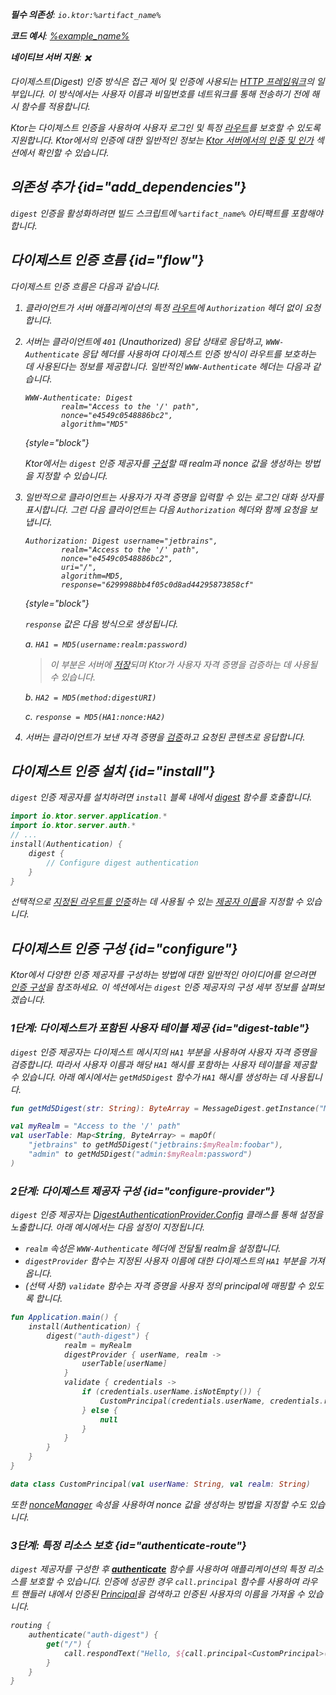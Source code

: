 [//]: # (title: Ktor 서버의 다이제스트 인증)

<show-structure for="chapter" depth="2"/>

<var name="artifact_name" value="ktor-server-auth"/>

<tldr>
<p>
<b>필수 의존성</b>: <code>io.ktor:%artifact_name%</code>
</p>
<var name="example_name" value="auth-digest"/>
<p>
    <b>코드 예시</b>:
    <a href="https://github.com/ktorio/ktor-documentation/tree/%ktor_version%/codeSnippets/snippets/%example_name%">
        %example_name%
    </a>
</p>
<p>
    <b><Links href="/ktor/server-native" summary="Ktor는 Kotlin/Native를 지원하며 추가 런타임이나 가상 머신 없이 서버를 실행할 수 있게 해줍니다.">네이티브 서버</Links> 지원</b>: ✖️
</p>
</tldr>

다이제스트(Digest) 인증 방식은 접근 제어 및 인증에 사용되는 [HTTP 프레임워크](https://developer.mozilla.org/en-US/docs/Web/HTTP/Authentication)의 일부입니다. 이 방식에서는 사용자 이름과 비밀번호를 네트워크를 통해 전송하기 전에 해시 함수를 적용합니다.

Ktor는 다이제스트 인증을 사용하여 사용자 로그인 및 특정 [라우트](server-routing.md)를 보호할 수 있도록 지원합니다. Ktor에서의 인증에 대한 일반적인 정보는 [Ktor 서버에서의 인증 및 인가](server-auth.md) 섹션에서 확인할 수 있습니다.

## 의존성 추가 {id="add_dependencies"}
`digest` 인증을 활성화하려면 빌드 스크립트에 `%artifact_name%` 아티팩트를 포함해야 합니다.

<Tabs group="languages">
    <TabItem title="Gradle (Kotlin)" group-key="kotlin">
        <code-block lang="Kotlin" code="            implementation(&quot;io.ktor:%artifact_name%:$ktor_version&quot;)"/>
    </TabItem>
    <TabItem title="Gradle (Groovy)" group-key="groovy">
        <code-block lang="Groovy" code="            implementation &quot;io.ktor:%artifact_name%:$ktor_version&quot;"/>
    </TabItem>
    <TabItem title="Maven" group-key="maven">
        <code-block lang="XML" code="            &lt;dependency&gt;&#10;                &lt;groupId&gt;io.ktor&lt;/groupId&gt;&#10;                &lt;artifactId&gt;%artifact_name%-jvm&lt;/artifactId&gt;&#10;                &lt;version&gt;${ktor_version}&lt;/version&gt;&#10;            &lt;/dependency&gt;"/>
    </TabItem>
</Tabs>

## 다이제스트 인증 흐름 {id="flow"}

다이제스트 인증 흐름은 다음과 같습니다.

1. 클라이언트가 서버 애플리케이션의 특정 [라우트](server-routing.md)에 `Authorization` 헤더 없이 요청합니다.
2. 서버는 클라이언트에 `401` (Unauthorized) 응답 상태로 응답하고, `WWW-Authenticate` 응답 헤더를 사용하여 다이제스트 인증 방식이 라우트를 보호하는 데 사용된다는 정보를 제공합니다. 일반적인 `WWW-Authenticate` 헤더는 다음과 같습니다.

   ```
   WWW-Authenticate: Digest
           realm="Access to the '/' path",
           nonce="e4549c0548886bc2",
           algorithm="MD5"
   ```
   {style="block"}

   Ktor에서는 `digest` 인증 제공자를 [구성](#configure-provider)할 때 realm과 nonce 값을 생성하는 방법을 지정할 수 있습니다.

3. 일반적으로 클라이언트는 사용자가 자격 증명을 입력할 수 있는 로그인 대화 상자를 표시합니다. 그런 다음 클라이언트는 다음 `Authorization` 헤더와 함께 요청을 보냅니다.

   ```
   Authorization: Digest username="jetbrains",
           realm="Access to the '/' path",
           nonce="e4549c0548886bc2",
           uri="/",
           algorithm=MD5,
           response="6299988bb4f05c0d8ad44295873858cf"
   ```
   {style="block"}

   `response` 값은 다음 방식으로 생성됩니다.
   
   a. `HA1 = MD5(username:realm:password)`
   > 이 부분은 서버에 [저장](#digest-table)되며 Ktor가 사용자 자격 증명을 검증하는 데 사용될 수 있습니다.
   
   b. `HA2 = MD5(method:digestURI)`
   
   c. `response = MD5(HA1:nonce:HA2)`

4. 서버는 클라이언트가 보낸 자격 증명을 [검증](#configure-provider)하고 요청된 콘텐츠로 응답합니다.

## 다이제스트 인증 설치 {id="install"}
`digest` 인증 제공자를 설치하려면 `install` 블록 내에서 [digest](https://api.ktor.io/ktor-server/ktor-server-plugins/ktor-server-auth/io.ktor.server.auth/digest.html) 함수를 호출합니다.

```kotlin
import io.ktor.server.application.*
import io.ktor.server.auth.*
// ...
install(Authentication) {
    digest {
        // Configure digest authentication
    }
}
```
선택적으로 [지정된 라우트를 인증](#authenticate-route)하는 데 사용될 수 있는 [제공자 이름](server-auth.md#provider-name)을 지정할 수 있습니다.

## 다이제스트 인증 구성 {id="configure"}

Ktor에서 다양한 인증 제공자를 구성하는 방법에 대한 일반적인 아이디어를 얻으려면 [인증 구성](server-auth.md#configure)을 참조하세요. 이 섹션에서는 `digest` 인증 제공자의 구성 세부 정보를 살펴보겠습니다.

### 1단계: 다이제스트가 포함된 사용자 테이블 제공 {id="digest-table"}

`digest` 인증 제공자는 다이제스트 메시지의 `HA1` 부분을 사용하여 사용자 자격 증명을 검증합니다. 따라서 사용자 이름과 해당 `HA1` 해시를 포함하는 사용자 테이블을 제공할 수 있습니다. 아래 예시에서는 `getMd5Digest` 함수가 `HA1` 해시를 생성하는 데 사용됩니다.

```kotlin
fun getMd5Digest(str: String): ByteArray = MessageDigest.getInstance("MD5").digest(str.toByteArray(UTF_8))

val myRealm = "Access to the '/' path"
val userTable: Map<String, ByteArray> = mapOf(
    "jetbrains" to getMd5Digest("jetbrains:$myRealm:foobar"),
    "admin" to getMd5Digest("admin:$myRealm:password")
)
```

### 2단계: 다이제스트 제공자 구성 {id="configure-provider"}

`digest` 인증 제공자는 [DigestAuthenticationProvider.Config](https://api.ktor.io/ktor-server/ktor-server-plugins/ktor-server-auth/io.ktor.server.auth/-digest-authentication-provider/-config/index.html) 클래스를 통해 설정을 노출합니다. 아래 예시에서는 다음 설정이 지정됩니다.
* `realm` 속성은 `WWW-Authenticate` 헤더에 전달될 realm을 설정합니다.
* `digestProvider` 함수는 지정된 사용자 이름에 대한 다이제스트의 `HA1` 부분을 가져옵니다.
* (선택 사항) `validate` 함수는 자격 증명을 사용자 정의 principal에 매핑할 수 있도록 합니다.

```kotlin
fun Application.main() {
    install(Authentication) {
        digest("auth-digest") {
            realm = myRealm
            digestProvider { userName, realm ->
                userTable[userName]
            }
            validate { credentials ->
                if (credentials.userName.isNotEmpty()) {
                    CustomPrincipal(credentials.userName, credentials.realm)
                } else {
                    null
                }
            }
        }
    }
}

data class CustomPrincipal(val userName: String, val realm: String)
```

또한 [nonceManager](https://api.ktor.io/ktor-server/ktor-server-plugins/ktor-server-auth/io.ktor.server.auth/-digest-authentication-provider/-config/nonce-manager.html) 속성을 사용하여 nonce 값을 생성하는 방법을 지정할 수도 있습니다.

### 3단계: 특정 리소스 보호 {id="authenticate-route"}

`digest` 제공자를 구성한 후 **[authenticate](server-auth.md#authenticate-route)** 함수를 사용하여 애플리케이션의 특정 리소스를 보호할 수 있습니다. 인증에 성공한 경우 `call.principal` 함수를 사용하여 라우트 핸들러 내에서 인증된 [Principal](https://api.ktor.io/ktor-server/ktor-server-plugins/ktor-server-auth/io.ktor.server.auth/-principal/index.html)을 검색하고 인증된 사용자의 이름을 가져올 수 있습니다.

```kotlin
routing {
    authenticate("auth-digest") {
        get("/") {
            call.respondText("Hello, ${call.principal<CustomPrincipal>()?.userName}!")
        }
    }
}